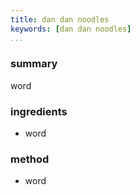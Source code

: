 ```yaml
---
title: dan dan noodles
keywords: [dan dan noodles]
...
```


### summary
word

### ingredients
- word

### method
- word
